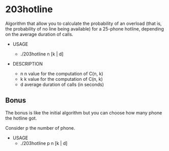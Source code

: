 # 203hotline

Algorithm that allow you to calculate the probability of an overload (that is, the probability of no line being available) for a 25-phone hotline, depending on the average duration of calls.

* USAGE
   - ./203hotline n [k | d]

* DESCRIPTION
   - n     n value for the computation of C(n, k)
   - k     k value for the computation of C(n, k)
   - d     average duration of calls (in seconds)

## Bonus

The bonus is like the initial algorithm but you can choose how many phone the hotline got.

Consider p the number of phone.

* USAGE
   - ./203hotline p n [k | d]
